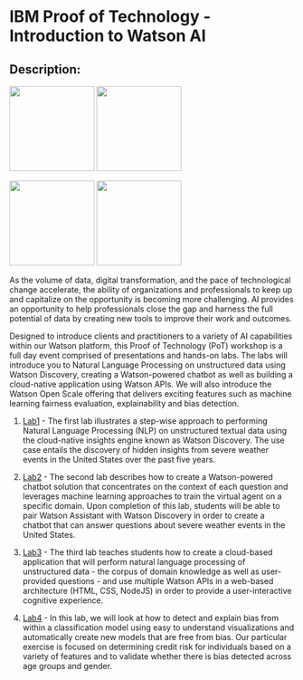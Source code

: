 # IBM Proof of Technology - Introduction to Watson AI

## Description:

[<img src="https://i.postimg.cc/DZ0q9zKg/Watson-Discovery-logo.png" height="150"/>](https://www.ibm.com/watson/services/discovery/) [<img src="https://i.postimg.cc/8zbXDsqQ/watson-text-to-speech-card.png" height="150"/>](https://www.ibm.com/cloud/watson-assistant/) 

[<img src="https://www.ibm.com/watson/assets/duo/img/common/avatar_purple.png" height="150"/>](https://www.ibm.com/cloud/watson-openscale) [<img src="https://i.postimg.cc/15V4LqVX/IBM-Cloud-logo.png" height="150"/>](https://www.ibm.com/cloud/)

As the volume of data, digital transformation, and the pace of technological change accelerate, the ability of organizations and professionals to keep up and capitalize on the opportunity is becoming more challenging. AI provides an opportunity to help professionals close the gap and harness the full potential of data by creating new tools to improve their work and outcomes.

Designed to introduce clients and practitioners to a variety of AI capabilities within our Watson platform, this Proof of Technology (PoT) workshop is a full day event comprised of presentations and hands-on labs. The labs will introduce you to Natural Language Processing on unstructured data using Watson Discovery, creating a Watson-powered chatbot as well as building a cloud-native application using Watson APIs. We will also introduce the Watson Open Scale offering that delivers exciting features such as machine learning fairness evaluation, explainability and bias detection. 

1. [Lab1](Lab-1) - The first lab illustrates a step-wise approach to performing Natural Language Processing (NLP) on unstructured textual data using the cloud-native insights engine known as Watson Discovery. The use case entails the discovery of hidden insights from severe weather events in the United States over the past five years.

2. [Lab2](Lab-2) - The second lab describes how to create a Watson-powered chatbot solution that concentrates on the context of each question and leverages machine learning approaches to train the virtual agent on a specific domain. Upon completion of this lab, students will be able to pair Watson Assistant with Watson Discovery in order to create a chatbot that can answer questions about severe weather events in the United States.

3. [Lab3](Lab-3) - The third lab teaches students how to create a cloud-based application that will perform natural language processing of unstructured data - the corpus of domain knowledge as well as user-provided questions - and use multiple Watson APIs in a web-based architecture (HTML, CSS, NodeJS) in order to provide a user-interactive cognitive experience.

4. [Lab4](Lab-4) - In this lab, we will look at how to detect and explain bias from within a classification model using easy to understand visualizations and automatically create new models that are free from bias.  Our particular exercise is focused on determining credit risk for individuals based on a variety of features and to validate whether there is bias detected across age groups and gender.
